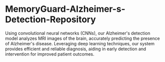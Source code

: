 # MemoryGuard-Alzheimer-s-Detection-Repository
Using convolutional neural networks (CNNs), our Alzheimer's detection model analyzes MRI images of the brain, accurately predicting the presence of Alzheimer's disease. Leveraging deep learning techniques, our system provides efficient and reliable diagnosis, aiding in early detection and intervention for improved patient outcomes.
